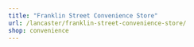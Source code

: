 ```yaml
---
title: "Franklin Street Convenience Store"
url: /lancaster/franklin-street-convenience-store/
shop: convenience
---
```

